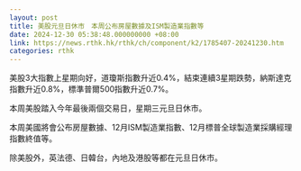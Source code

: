 ```yaml
---
layout: post
title: 美股元旦日休市　本周公布房屋數據及ISM製造業指數等
date: 2024-12-30 05:38:48.000000000 +08:00
link: https://news.rthk.hk/rthk/ch/component/k2/1785407-20241230.htm
categories: rthk
---
```


美股3大指數上星期向好，道瓊斯指數升近0.4%，結束連續3星期跌勢，納斯達克指數升近0.8%，標準普爾500指數升近0.7%。

本周美股踏入今年最後兩個交易日，星期三元旦日休市。
 
本周美國將會公布房屋數據、12月ISM製造業指數、12月標普全球製造業採購經理指數終值等。

除美股外，英法德、日韓台，內地及港股等都在元旦日休市。
